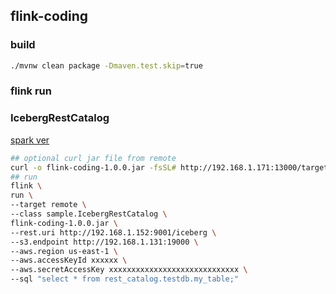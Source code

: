 ## flink-coding

### build

```bash
./mvnw clean package -Dmaven.test.skip=true
```

### flink run

### IcebergRestCatalog

[spark ver](https://github.com/dyrnq/spark-scala-example/blob/main/src/main/scala/sample/IcebergRestSimple.scala)

```bash
## optional curl jar file from remote 
curl -o flink-coding-1.0.0.jar -fsSL# http://192.168.1.171:13000/target/flink-coding-1.0.0.jar
## run
flink \
run \
--target remote \
--class sample.IcebergRestCatalog \
flink-coding-1.0.0.jar \
--rest.uri http://192.168.1.152:9001/iceberg \
--s3.endpoint http://192.168.1.131:19000 \
--aws.region us-east-1 \
--aws.accessKeyId xxxxxx \
--aws.secretAccessKey xxxxxxxxxxxxxxxxxxxxxxxxxxxxx \
--sql "select * from rest_catalog.testdb.my_table;"
```
